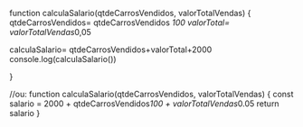 function calculaSalario(qtdeCarrosVendidos, valorTotalVendas) {
 qtdeCarrosVendidos= qtdeCarrosVendidos *100
 valorTotal= valorTotalVendas*0,05
 
 calculaSalario= qtdeCarrosVendidos+valorTotal+2000
 console.log(calculaSalario())
 
}


//ou:
function calculaSalario(qtdeCarrosVendidos, valorTotalVendas) {
  const salario = 2000 + qtdeCarrosVendidos*100 + valorTotalVendas*0.05
  return salario
}
